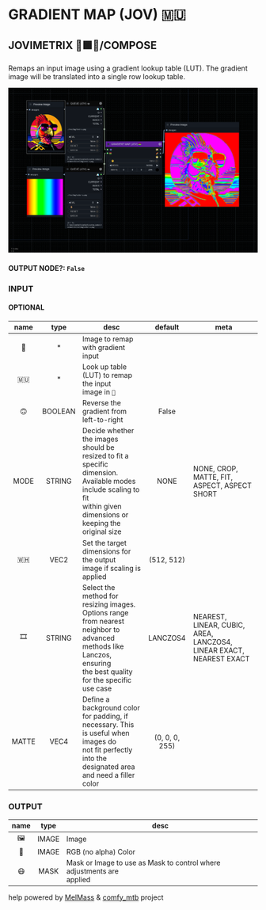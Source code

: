 # GRADIENT MAP (JOV) 🇲🇺

## JOVIMETRIX 🔺🟩🔵/COMPOSE

Remaps an input image using a gradient lookup table (LUT). The gradient image will be translated into a single row lookup table.

![GRADIENT MAP](https://raw.githubusercontent.com/Amorano/Jovimetrix-examples/master/node/GRADIENT%20MAP/GRADIENT%20MAP.png)

#### OUTPUT NODE?: `False`

### INPUT

#### OPTIONAL

name | type | desc | default | meta
:---:|:---:|---|:---:|---
👾  |  *  | Image to remap with gradient input |  | 
🇲🇺  |  *  | Look up table (LUT) to remap the input<br>image in `👾` |  | 
🙃  |  BOOLEAN  | Reverse the gradient from left-to-right | False | 
MODE  |  STRING  | Decide whether the images should be<br>resized to fit a specific dimension.<br>Available modes include scaling to fit<br>within given dimensions or keeping the<br>original size | NONE | NONE, CROP, MATTE, FIT, ASPECT, ASPECT<br>SHORT
🇼🇭  |  VEC2  | Set the target dimensions for the output<br>image if scaling is applied | (512, 512) | 
🎞️  |  STRING  | Select the method for resizing images.<br>Options range from nearest neighbor to<br>advanced methods like Lanczos, ensuring<br>the best quality for the specific use case | LANCZOS4 | NEAREST, LINEAR, CUBIC, AREA, LANCZOS4,<br>LINEAR EXACT, NEAREST EXACT
MATTE  |  VEC4  | Define a background color for padding, if<br>necessary. This is useful when images do<br>not fit perfectly into the designated area<br>and need a filler color | (0, 0, 0, 255) | 

### OUTPUT

name | type | desc
:---:|:---:|---
🖼️  |  IMAGE  | Image 
🌈  |  IMAGE  | RGB (no alpha) Color 
😷  |  MASK  | Mask or Image to use as Mask to control where adjustments are<br>applied 

help powered by [MelMass](https://github.com/melMass) & [comfy_mtb](https://github.com/melMass/comfy_mtb) project
